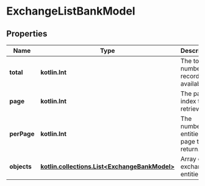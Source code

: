
# ExchangeListBankModel

## Properties
Name | Type | Description | Notes
------------ | ------------- | ------------- | -------------
**total** | **kotlin.Int** | The total number of records available. | 
**page** | **kotlin.Int** | The page index to retrieve. | 
**perPage** | **kotlin.Int** | The number of entities per page to return. | 
**objects** | [**kotlin.collections.List&lt;ExchangeBankModel&gt;**](ExchangeBankModel.md) | Array of exchange entities | 



